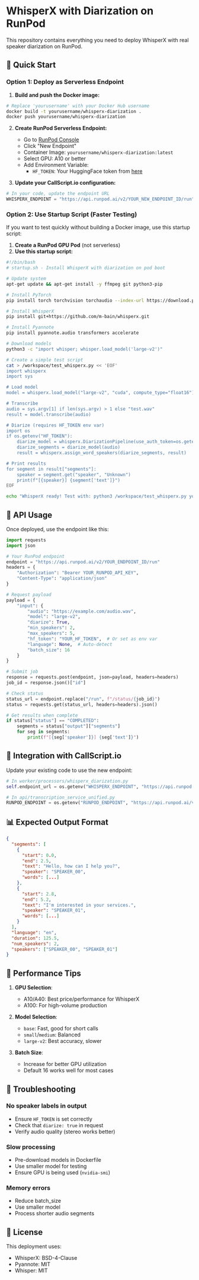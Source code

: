 # WhisperX with Diarization on RunPod

This repository contains everything you need to deploy WhisperX with real speaker diarization on RunPod.

## 🚀 Quick Start

### Option 1: Deploy as Serverless Endpoint

1. **Build and push the Docker image:**
```bash
# Replace 'yourusername' with your Docker Hub username
docker build -t yourusername/whisperx-diarization .
docker push yourusername/whisperx-diarization
```

2. **Create RunPod Serverless Endpoint:**
   - Go to [RunPod Console](https://runpod.io/console/serverless)
   - Click "New Endpoint"
   - Container Image: `yourusername/whisperx-diarization:latest`
   - Select GPU: A10 or better
   - Add Environment Variable:
     - `HF_TOKEN`: Your HuggingFace token from [here](https://huggingface.co/settings/tokens)

3. **Update your CallScript.io configuration:**
```python
# In your code, update the endpoint URL
WHISPERX_ENDPOINT = "https://api.runpod.ai/v2/YOUR_NEW_ENDPOINT_ID/run"
```

### Option 2: Use Startup Script (Faster Testing)

If you want to test quickly without building a Docker image, use this startup script:

1. **Create a RunPod GPU Pod** (not serverless)
2. **Use this startup script:**

```bash
#!/bin/bash
# startup.sh - Install WhisperX with diarization on pod boot

# Update system
apt-get update && apt-get install -y ffmpeg git python3-pip

# Install PyTorch
pip install torch torchvision torchaudio --index-url https://download.pytorch.org/whl/cu118

# Install WhisperX
pip install git+https://github.com/m-bain/whisperx.git

# Install Pyannote
pip install pyannote.audio transformers accelerate

# Download models
python3 -c "import whisper; whisper.load_model('large-v2')"

# Create a simple test script
cat > /workspace/test_whisperx.py << 'EOF'
import whisperx
import sys

# Load model
model = whisperx.load_model("large-v2", "cuda", compute_type="float16")

# Transcribe
audio = sys.argv[1] if len(sys.argv) > 1 else "test.wav"
result = model.transcribe(audio)

# Diarize (requires HF_TOKEN env var)
import os
if os.getenv("HF_TOKEN"):
    diarize_model = whisperx.DiarizationPipeline(use_auth_token=os.getenv("HF_TOKEN"))
    diarize_segments = diarize_model(audio)
    result = whisperx.assign_word_speakers(diarize_segments, result)

# Print results
for segment in result["segments"]:
    speaker = segment.get("speaker", "Unknown")
    print(f"[{speaker}] {segment['text']}")
EOF

echo "WhisperX ready! Test with: python3 /workspace/test_whisperx.py your_audio.wav"
```

## 📡 API Usage

Once deployed, use the endpoint like this:

```python
import requests
import json

# Your RunPod endpoint
endpoint = "https://api.runpod.ai/v2/YOUR_ENDPOINT_ID/run"
headers = {
    "Authorization": "Bearer YOUR_RUNPOD_API_KEY",
    "Content-Type": "application/json"
}

# Request payload
payload = {
    "input": {
        "audio": "https://example.com/audio.wav",
        "model": "large-v2",
        "diarize": True,
        "min_speakers": 2,
        "max_speakers": 5,
        "hf_token": "YOUR_HF_TOKEN",  # Or set as env var
        "language": None,  # Auto-detect
        "batch_size": 16
    }
}

# Submit job
response = requests.post(endpoint, json=payload, headers=headers)
job_id = response.json()["id"]

# Check status
status_url = endpoint.replace("/run", f"/status/{job_id}")
status = requests.get(status_url, headers=headers).json()

# Get results when complete
if status["status"] == "COMPLETED":
    segments = status["output"]["segments"]
    for seg in segments:
        print(f"[{seg['speaker']}] {seg['text']}")
```

## 🔧 Integration with CallScript.io

Update your existing code to use the new endpoint:

```python
# In worker/processors/whisperx_diarization.py
self.endpoint_url = os.getenv("WHISPERX_ENDPOINT", "https://api.runpod.ai/v2/YOUR_NEW_ENDPOINT_ID/run")

# In api/transcription_service_unified.py
RUNPOD_ENDPOINT = os.getenv("RUNPOD_ENDPOINT", "https://api.runpod.ai/v2/YOUR_NEW_ENDPOINT_ID/run")
```

## 📊 Expected Output Format

```json
{
  "segments": [
    {
      "start": 0.0,
      "end": 2.5,
      "text": "Hello, how can I help you?",
      "speaker": "SPEAKER_00",
      "words": [...]
    },
    {
      "start": 2.8,
      "end": 5.2,
      "text": "I'm interested in your services.",
      "speaker": "SPEAKER_01",
      "words": [...]
    }
  ],
  "language": "en",
  "duration": 125.5,
  "num_speakers": 2,
  "speakers": ["SPEAKER_00", "SPEAKER_01"]
}
```

## 🎯 Performance Tips

1. **GPU Selection**: 
   - A10/A40: Best price/performance for WhisperX
   - A100: For high-volume production

2. **Model Selection**:
   - `base`: Fast, good for short calls
   - `small`/`medium`: Balanced
   - `large-v2`: Best accuracy, slower

3. **Batch Size**: 
   - Increase for better GPU utilization
   - Default 16 works well for most cases

## 🐛 Troubleshooting

### No speaker labels in output
- Ensure `HF_TOKEN` is set correctly
- Check that `diarize: true` in request
- Verify audio quality (stereo works better)

### Slow processing
- Pre-download models in Dockerfile
- Use smaller model for testing
- Ensure GPU is being used (`nvidia-smi`)

### Memory errors
- Reduce batch_size
- Use smaller model
- Process shorter audio segments

## 📝 License

This deployment uses:
- WhisperX: BSD-4-Clause
- Pyannote: MIT
- Whisper: MIT 